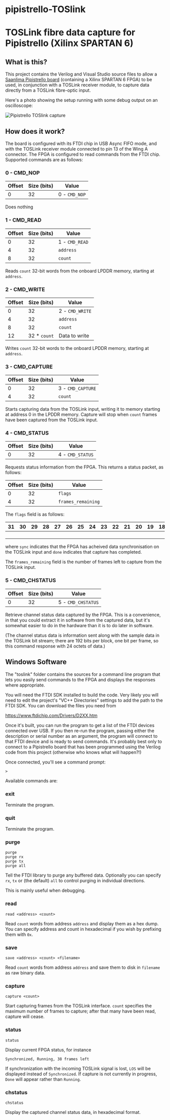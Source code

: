 # pipistrello-TOSlink
TOSLink fibre data capture for Pipistrello (Xilinx SPARTAN 6)
=============================================================

What is this?
-------------

This project contains the Verilog and Visual Studio source files to allow
a [Saanlima Pipistrello board](http://pipistrello.saanlima.com) (containing a Xilinx SPARTAN 6 FPGA) to be used,
in conjunction with a TOSLink receiver module, to capture data directly from
a TOSLink fibre-optic input.

Here's a photo showing the setup running with some debug output on an oscilloscope:

![Pipistrello TOSlink capture](pipistrello.jpg?raw=true)

How does it work?
-----------------

The board is configured with its FTDI chip in USB Async FIFO mode, and with the
TOSLink receiver module connected to pin 13 of the Wing A connector.  The FPGA is
configured to read commands from the FTDI chip.  Supported commands are as
follows:

### 0 - CMD_NOP

Offset | Size (bits) | Value
------ | ----------- | -----------
0      | 32          | 0 - `CMD_NOP`

Does nothing

### 1 - CMD_READ

Offset | Size (bits) | Value
------ | ----------- | ----------
0      | 32          | 1 - `CMD_READ`
4      | 32          | `address`
8      | 32          | `count`

Reads `count` 32-bit words from the onboard LPDDR memory, starting at `address`.

### 2 - CMD_WRITE

Offset | Size (bits)  | Value
------ | ------------ | ----------
0      | 32           | 2 - `CMD_WRITE`
4      | 32           | `address`
8      | 32           | `count`
12     | 32 * `count` | Data to write

Writes `count` 32-bit words to the onboard LPDDR memory, starting at `address`.

### 3 - CMD_CAPTURE

Offset | Size (bits) | Value
------ | ----------- | -----------
0      | 32          | 3 - `CMD_CAPTURE`
4      | 32          | `count`

Starts capturing data from the TOSLink input, writing it to memory starting at
address 0 in the LPDDR memory.  Capture will stop when `count` frames have been
captured from the TOSLink input.

### 4 - CMD_STATUS

Offset | Size (bits) | Value
------ | ----------- | ---------
0      | 32          | 4 - `CMD_STATUS`

Requests status information from the FPGA.  This returns a status packet, as
follows:

Offset | Size (bits) | Value
------ | ----------- | ---------
0      | 32          | `flags`
4      | 32          | `frames_remaining`

The `flags` field is as follows:

31 | 30 | 29 | 28 | 27 | 26 | 25 | 24 | 23 | 22 | 21 | 20 | 19 | 18 | 17 | 16 | 15 | 14 | 13 | 12 | 11 | 10 |  9 |  8 |  7 |  6 |  5 |  4 |  3 |  2 |  1 |  0
-- | -- | -- | -- | -- | -- | -- | -- | -- | -- | -- | -- | -- | -- | -- | -- | -- | -- | -- | -- | -- | -- | -- | -- | -- | -- | -- | -- | -- | -- | -- | --
 | | | | | | | | | | | | | | | | | | | | | | | | | | | | | | | `done` | `sync`

where `sync` indicates that the FPGA has acheived data synchronisation on the
TOSLink input and `done` indicates that capture has completed.

The `frames_remaining` field is the number of frames left to capture from the
TOSLink input.

### 5 - CMD_CHSTATUS

Offset | Size (bits) | Value
------ | ----------- | --------
0      | 32          | 5 - `CMD_CHSTATUS`

Retrieve channel status data captured by the FPGA.  This is a convenience, in
that you could extract it in software from the captured data, but it's somewhat
easier to do in the hardware than it is to do later in software.

(The channel status data is information sent along with the sample data in the
TOSLink bit stream; there are 192 bits per block, one bit per frame, so this
command response with 24 octets of data.)

Windows Software
----------------

The "toslink" folder contains the sources for a command line program that lets
you easily send commands to the FPGA and displays the responses where
appropriate.

You will need the FTDI SDK installed to build the code.  Very likely you will
need to edit the project's "VC++ Directories" settings to add the path to the
FTDI SDK.  You can download the files you need from

  https://www.ftdichip.com/Drivers/D2XX.htm

Once it's built, you can run the program to get a list of the FTDI devices
connected over USB.  If you then re-run the program, passing either the
description or serial number as an argument, the program will connect to that
FTDI device and is ready to send commands.  It's probably best only to connect
to a Pipistrello board that has been programmed using the Verilog code from
this project (otherwise who knows what will happen?!)

Once connected, you'll see a command prompt:

    >

Available commands are:

### exit

Terminate the program.

### quit

Terminate the program.

### purge

    purge
    purge rx
    purge tx
    purge all

Tell the FTDI library to purge any buffered data.  Optionally you can specify
`rx`, `tx` or (the default) `all` to control purging in individual directions.

This is mainly useful when debugging.

### read

    read <address> <count>

Read `count` words from address `address` and display them as a hex dump.  You
can specify address and count in hexadecimal if you wish by prefixing them with
`0x`.

### save

    save <address> <count> <filename>

Read `count` words from address `address` and save them to disk in `filename`
as raw binary data.

### capture

    capture <count>

Start capturing frames from the TOSLink interface.  `count` specifies the maximum
number of frames to capture; after that many have been read, capture will cease.

### status

    status

Display current FPGA status, for instance

    Synchronized, Running, 38 frames left

If synchronization with the incoming TOSLink signal is lost, `LOS` will be
displayed instead of `Synchronized`.  If capture is not currently in progress,
`Done` will appear rather than `Running`.

### chstatus

    chstatus

Display the captured channel status data, in hexadecimal format.
